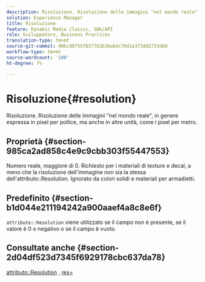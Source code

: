 ```yaml
---
description: Risoluzione. Risoluzione delle immagini "nel mondo reale", in genere espressa in pixel per pollice, ma anche in altre unità, come i pixel per metro.
solution: Experience Manager
title: Risoluzione
feature: Dynamic Media Classic, SDK/API
role: Sviluppatore, Business Practices
translation-type: tm+mt
source-git-commit: d0bc88f55f857762b3bab4c76d1e3f3dd2733d60
workflow-type: tm+mt
source-wordcount: '108'
ht-degree: 7%

---
```



# Risoluzione{#resolution}

Risoluzione. Risoluzione delle immagini &quot;nel mondo reale&quot;, in genere espressa in pixel per pollice, ma anche in altre unità, come i pixel per metro.

## Proprietà {#section-985ca2ad858c4e9c9cbb303f55447553}

Numero reale, maggiore di 0. Richiesto per i materiali di texture e decal, a meno che la risoluzione dell&#39;immagine non sia la stessa dell&#39;attributo::Resolution. Ignorato da colori solidi e materiali per armadietti.

## Predefinito {#section-b1d044e211194242a900aaef4a8c8e6f}

`attribute::Resolution` viene utilizzato se il campo non è presente, se il valore è 0 o negativo o se il campo è vuoto.

## Consultate anche {#section-2d04df523d7345f6929178cbc637da78}

[attributo::Resolution](../../../../../ir-api/material-cat/image-rendering-api-ref/c-ir-material-catalog/c-ir-material-data-reference/r-ir-resolution-dataref.md#reference-09fe14e6bfbf4db6b7f4369fffecc806) ,  [res=](../../../../../ir-api/http-protocol/image-rendering-api-ref/c-ir-http-protocol-ref/c-ir-http-protocol-command-reference/r-ir-res.md#reference-0ad9de8887144c83a6db97b4994f7c04)
